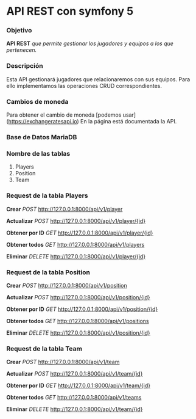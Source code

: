 # API REST con symfony 5

### Objetivo
**API REST** *que permite gestionar los jugadores y equipos a los que pertenecen.*

### Descripción
Esta API gestionará jugadores que relacionaremos con sus equipos. Para ello implementamos las operaciones CRUD correspondientes.

### Cambios de moneda
Para obtener el cambio de moneda [podemos usar] (https://exchangeratesapi.io) En la página está documentada la API.

### Base de Datos MariaDB

### Nombre de las tablas

1. Players
2. Position
3. Team

### Request de la tabla Players

**Crear** _POST_ http://127.0.0.1:8000/api/v1/player

**Actualizar** _POST_ http://127.0.0.1:8000/api/v1/player/{id}

**Obtener por ID** _GET_ http://127.0.0.1:8000/api/v1/player/{id}

**Obtener todos** _GET_ http://127.0.0.1:8000/api/v1/players

**Eliminar** _DELETE_ http://127.0.0.1:8000/api/v1/player/{id}

### Request de la tabla Position

**Crear** _POST_ http://127.0.0.1:8000/api/v1/position

**Actualizar** _POST_ http://127.0.0.1:8000/api/v1/position/{id}

**Obtener por ID** _GET_ http://127.0.0.1:8000/api/v1/position/{id}

**Obtener todos** _GET_ http://127.0.0.1:8000/api/v1/positions

**Eliminar** _DELETE_ http://127.0.0.1:8000/api/v1/position/{id}

### Request de la tabla Team

**Crear** _POST_ http://127.0.0.1:8000/api/v1/team

**Actualizar** _POST_ http://127.0.0.1:8000/api/v1/team/{id}

**Obtener por ID** _GET_ http://127.0.0.1:8000/api/v1/team/{id}

**Obtener todos** _GET_ http://127.0.0.1:8000/api/v1/teams

**Eliminar** _DELETE_ http://127.0.0.1:8000/api/v1/team/{id}
